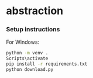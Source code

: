 # abstraction

### Setup instructions

For Windows:

```bash
python -m venv .
Scripts\activate
pip install -r requirements.txt
python download.py
```
